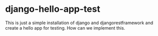 # django-hello-app-test

This is just a simple installation of django and djangorestframework and create a hello app for testing.
How can we implement this.
